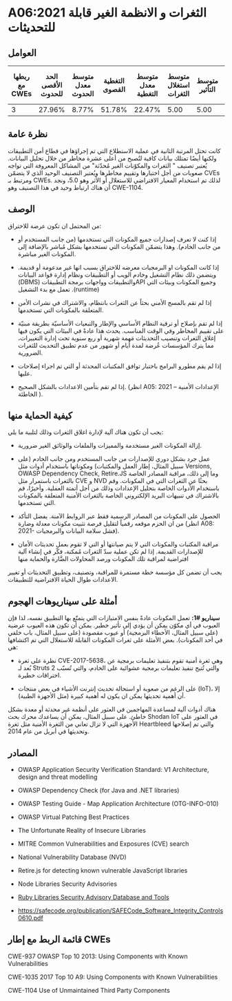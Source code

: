 # A06:2021 الثغرات و الانظمة الغير قابلة للتحديثات

## العوامل

| ربطها مع CWEs | الحد الأقصى للحدوث | متوسط معدل الحدوث | التغطية القصوى | متوسط معدل التغطية | متوسط استغلال الثغرات | متوسط التأثير | إجمالي التكرار | إجمالي نقاط الضعف CVEs |
|---------------|--------------------|-------------------|----------------|--------------------|-----------------------|---------------|----------------|------------------------|
| 3             | 27.96%             | 8.77%             | 51.78%         | 22.47%             | 5.00                  | 5.00          | 30,457         | 0                      |



## نظرة عامة

كانت تحتل المرتبة الثانية في عملية الاستطلاع التي تم إجراؤها في قطاع أمن التطبيقات ولكنها أيضًا تمتلك بيانات كافية لتُصبح من أعلى عشرة مخاطر من خلال تحليل البيانات. يُعتبر تصنيف " الثغرات والمكوّنات الغير مُحدّثة" من المشاكل المعروفة التي تواجه صعوبات من أجل اختبارها وتقييم مخاطرها ويُعتبر التصنيف الوحيد الذي لا يتضمّن CVEs ومرتبط بـ CWEs. لذلك تم استخدام المعيار الافتراضي للاستغلال أو الأثر وهو 5.0، ونجد أن هناك ارتباط وحيد في هذا التصنيف وهو CWE-1104.

## الوصف 

من المحتمل ان تكون عرضة للاختراق: 

-   إذا كنت لا تعرف إصدارات جميع المكونات التي تستخدمها (من جانب المستخدم    أو من جانب الخادم). وهذا يتضمّن المكونات التي تستخدمها بشكل مُباشر بالإضافة إلى المكونات الغير مباشرة.

-   إذا كانت المكونات او البرمجيات معرضه للاختراق بسبب انها غير مدعومة أو قديمة. ويتضمن ذلك نظام التشغيل وخادم الويب أو التطبيقات ونظام إدارة قواعد البيانات (DBMS) والتطبيقات وواجهات برمجة التطبيقاتAPI وجميع المكونات وبيئات التي تعمل مع بدء التشغيل .(runtime)

-   إذا لم تقم بالمسح الأمني بحثاً عن الثغرات بانتظام، والاشتراك في نشرات الأمن المتعلقة بالمكونات التي تستخدمها.

-   إذا لم تقم بإصلاح أو ترقية النظام الأساسي والإطار والتبعيات الأساسيّة بطريقة مبنيّة على تقييم المخاطر وفي الوقت المناسب. يحدث هذا عادةً في البيئات التي يكون فيها إغلاق الثغرات وتنصيب التحديثات مَهمة شهرية أو ربع سنوية تحت إدارة التغييرات، مما يترك المؤسسات عُرضة لمدة أيام أو شهور من عدم تطبيق التحديث للثغرات الضرورية.

-   إذا لم يقم مطورو البرامج باختبار توافق المكتبات المحدثة أو التي تم اجراء إصلاحات عليها.

-   إذا لم تقم بتأمين الاعدادات بالشكل الصحيح. (انظر A05: 2021 – الإعدادات الأمنية الخاطئة ).



## كيفية الحماية منها 

يجب أن تكون هناك آلية لإدارة اغلاق الثغرات وذلك لتلبية ما يلي:

-   إزالة المكونات الغير مستخدمة والمميزات والملفات والوثائق الغير ضرورية.

-   عمل جرد بشكل دوري للإصدارات من جانب المستخدم ومن جانب الخادم (على سبيل المثال، إطار العمل والمكتبات) ومكوناتها باستخدام أدوات مثل Versions, OWASP Dependency Check, Retire.JS وما إلى ذلك، مراقبة المصادر الخاصة بالثغرات باستمرار مثل CVE و NVD بحثًا عن الثغرات التي في المكونات. وقم باستخدام الأدوات الخاصة بتحليل الإعدادات وذلك من أجل أتمتة العملية. وأخيرًا، قم  بالاشتراك في تنبيهات البريد الإلكتروني الخاصة بالثغرات الأمنية المتعلقة بالمكونات التي تستخدمها.

-   الحصول على المكونات من المصادر الرسمية فقط عبر الروابط الآمنة. يفضل التأكد من ان الحزم موقعه رقمياً لتقليل فرصة تثبيت مكونات معدلة وضارة (انظر A08: 2021- فشل سلامة البيانات والبرمجيات).

-   مراقبة المكتبات والمكونات التي لا يتم صيانتها أو التي لا تقوم بعمل تحديثات الأمان للإصدارات القديمة. إذا لم تكن عملية سدّ الثغرات مُمكنة، فكّر في إنشاء آلية افتراضية لمراقبة تلك المكونات ورصد المحاولات الضَّارة والحماية منها

يجب أن تضمن كل مؤسسة خطة مستمرة للمراقبة، وتصنيف، وتطبيق التحديثات أو تغيير الاعدادات طوال الحياة الافتراضية للتطبيقات.


## أمثلة على سيناريوهات الهجوم

**سيناريو #1:** 
تعمل المكونات عادةً بنفس الامتيازات التي يتمتّع بها التطبيق نفسه، لذا فإن العيوب في أي مكوّن يمكن أن يؤدي إلى تأثير خطير. يمكن أن تكون هذه العيوب عرضية (على سبيل المثال، الأخطاء البرمجية) أو عيوب مقصودة (على سبيل المثال، باب خلفي في أحد المكونات). بعض الأمثلة على ثغرات المكونات القابلة للاستغلال التي تم اكتشافها هي:


-  نظرة على ثغرة CVE-2017-5638، وهي ثغرة أمنية تقوم بتنفيذ تعليمات برمجية عن بُعد لـ Struts 2 والتي تُتيح تنفيذ تعليمات برمجية عشوائية على الخادم، والتي تُسبّب اختراقات خطيرة.

-  على الرغم من صعوبة أو استحالة تحديث إنترنت الأشياء في بعض منتجات (IoT)، إلا أن أهمية تحديثها يمكن ان يكون له أهمية كبيرة (مثل الأجهزة الطبية).

هناك أدوات آلية لمساعدة المهاجمين في العثور على أنظمة غير محدثة أو معدة بشكل خاطئ.  على سبيل المثال، يمكن أن يساعدك محرك بحث Shodan IoT في العثور على الأجهزة التي لا تزال تعاني من الثغرة الأمنية مثل ثغرة Heartbleed والتي تم إصلاحها وتحديثها في أبريل من عام 2014.


## المصادر

-   OWASP Application Security Verification Standard: V1 Architecture,
    design and threat modelling

-   OWASP Dependency Check (for Java and .NET libraries)

-   OWASP Testing Guide - Map Application Architecture (OTG-INFO-010)

-   OWASP Virtual Patching Best Practices

-   The Unfortunate Reality of Insecure Libraries

-   MITRE Common Vulnerabilities and Exposures (CVE) search

-   National Vulnerability Database (NVD)

-   Retire.js for detecting known vulnerable JavaScript libraries

-   Node Libraries Security Advisories

-   [Ruby Libraries Security Advisory Database and Tools]()

-   https://safecode.org/publication/SAFECode_Software_Integrity_Controls0610.pdf

## قائمة الربط مع إطار CWEs

CWE-937 OWASP Top 10 2013: Using Components with Known Vulnerabilities

CWE-1035 2017 Top 10 A9: Using Components with Known Vulnerabilities

CWE-1104 Use of Unmaintained Third Party Components
